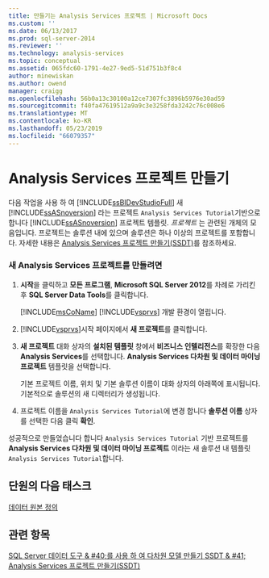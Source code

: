 ```yaml
---
title: 만들기는 Analysis Services 프로젝트 | Microsoft Docs
ms.custom: ''
ms.date: 06/13/2017
ms.prod: sql-server-2014
ms.reviewer: ''
ms.technology: analysis-services
ms.topic: conceptual
ms.assetid: 065fdc60-1791-4e27-9ed5-51d751b3f8c4
author: minewiskan
ms.author: owend
manager: craigg
ms.openlocfilehash: 56b0a13c30100a12ce7307fc3896b5976e30ad59
ms.sourcegitcommit: f40fa47619512a9a9c3e3258fda3242c76c008e6
ms.translationtype: MT
ms.contentlocale: ko-KR
ms.lasthandoff: 05/23/2019
ms.locfileid: "66079357"
---
```

# <a name="creating-an-analysis-services-project"></a>Analysis Services 프로젝트 만들기
  다음 작업을 사용 하 여 [!INCLUDE[ssBIDevStudioFull](../includes/ssbidevstudiofull-md.md)] 새 [!INCLUDE[ssASnoversion](../includes/ssasnoversion-md.md)] 라는 프로젝트 `Analysis Services Tutorial`기반으로 합니다 [!INCLUDE[ssASnoversion](../includes/ssasnoversion-md.md)] 프로젝트 템플릿. *프로젝트* 는 관련된 개체의 모음입니다. 프로젝트는 솔루션 내에 있으며 솔루션은 하나 이상의 프로젝트를 포함합니다. 자세한 내용은 [Analysis Services 프로젝트 만들기&#40;SSDT&#41;](multidimensional-models/create-an-analysis-services-project-ssdt.md)를 참조하세요.  
  
### <a name="to-create-a-new-analysis-services-project"></a>새 Analysis Services 프로젝트를 만들려면  
  
1.  **시작**을 클릭하고 **모든 프로그램**, **Microsoft SQL Server 2012**를 차례로 가리킨 후 **SQL Server Data Tools**를 클릭합니다.  
  
      [!INCLUDE[msCoName](../includes/msconame-md.md)] [!INCLUDE[vsprvs](../includes/vsprvs-md.md)] 개발 환경이 열립니다.  
  
2.  [!INCLUDE[vsprvs](../includes/vsprvs-md.md)]시작 페이지에서 **새 프로젝트**를 클릭합니다.  
  
3.  **새 프로젝트** 대화 상자의 **설치된 템플릿** 창에서 **비즈니스 인텔리전스**를 확장한 다음 **Analysis Services**를 선택합니다. **Analysis Services 다차원 및 데이터 마이닝 프로젝트** 템플릿을 선택합니다.  
  
     기본 프로젝트 이름, 위치 및 기본 솔루션 이름이 대화 상자의 아래쪽에 표시됩니다. 기본적으로 솔루션의 새 디렉터리가 생성됩니다.  
  
4.  프로젝트 이름을 `Analysis Services Tutorial`에 변경 합니다 **솔루션 이름** 상자를 선택한 다음 클릭 **확인**.  
  
 성공적으로 만들었습니다 합니다 `Analysis Services Tutorial` 기반 프로젝트를 **Analysis Services 다차원 및 데이터 마이닝 프로젝트** 이라는 새 솔루션 내 템플릿 `Analysis Services Tutorial`합니다.  
  
## <a name="next-task-in-lesson"></a>단원의 다음 태스크  
 [데이터 원본 정의](lesson-1-2-defining-a-data-source.md)  
  
## <a name="see-also"></a>관련 항목  
 [SQL Server 데이터 도구 & #40;를 사용 하 여 다차원 모델 만들기 SSDT & #41;](multidimensional-models/creating-multidimensional-models-using-sql-server-data-tools-ssdt.md)   
 [Analysis Services 프로젝트 만들기&#40;SSDT&#41;](multidimensional-models/create-an-analysis-services-project-ssdt.md)  
  
  
